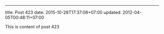 ---
title: Post 423
date: 2015-10-28T17:37:08+07:00
updated: 2012-04-05T00:48:11+07:00

This is content of post 423